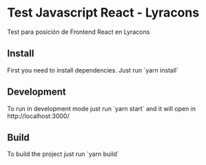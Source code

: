 # Test Javascript React - Lyracons
Test para posición de Frontend React en Lyracons

## Install
First you need to install dependencies. Just run ´yarn install´

## Development
To run in development mode just run ´yarn start´ and it will open in http://localhost:3000/

## Build
To build the project just run ´yarn build´